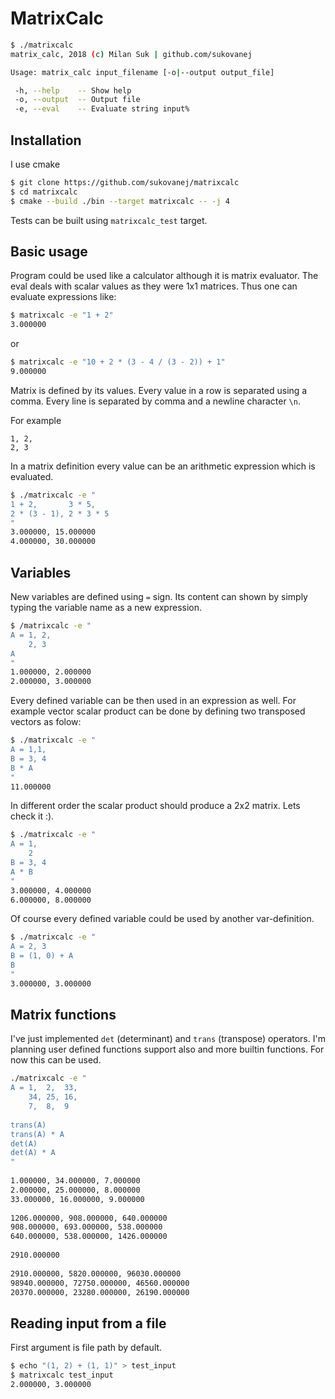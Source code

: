# MatrixCalc

```bash
$ ./matrixcalc
matrix_calc, 2018 (c) Milan Suk | github.com/sukovanej 

Usage: matrix_calc input_filename [-o|--output output_file] 

 -h, --help    -- Show help
 -o, --output  -- Output file
 -e, --eval    -- Evaluate string input%
```

## Installation

I use cmake

```bash
$ git clone https://github.com/sukovanej/matrixcalc
$ cd matrixcalc
$ cmake --build ./bin --target matrixcalc -- -j 4
```

Tests can be built using `matrixcalc_test` target.

## Basic usage

Program could be used like a calculator although it is matrix evaluator.
The eval deals with scalar values as they were 1x1 matrices. Thus one can
evaluate expressions like:

```bash
$ matrixcalc -e "1 + 2"
3.000000
```

or 

```bash
$ matrixcalc -e "10 + 2 * (3 - 4 / (3 - 2)) + 1"
9.000000
```

Matrix is defined by its values. Every value in a row is separated using
a comma. Every line is separated by comma and a newline character `\n`.

For example

```
1, 2,
2, 3
```

In a matrix definition every value can be an arithmetic expression
which is evaluated.

```bash
$ ./matrixcalc -e "
1 + 2,       3 * 5,
2 * (3 - 1), 2 * 3 * 5
"
3.000000, 15.000000
4.000000, 30.000000
```

## Variables

New variables are defined using `=` sign. Its content can shown by simply
typing the variable name as a new expression.

```bash
$ /matrixcalc -e "
A = 1, 2,
    2, 3
A
"
1.000000, 2.000000
2.000000, 3.000000
```

Every defined variable can be then used in an expression as well. For example
vector scalar product can be done by defining two transposed vectors as folow:

```bash
$ ./matrixcalc -e "
A = 1,1,
B = 3, 4
B * A
"
11.000000
```

In different order the scalar product should produce a 2x2 matrix. Lets check
it :).

```bash
$ ./matrixcalc -e "
A = 1,
    2
B = 3, 4
A * B
"
3.000000, 4.000000
6.000000, 8.000000
```

Of course every defined variable could be used by another var-definition.

```bash
$ ./matrixcalc -e "
A = 2, 3
B = (1, 0) + A
B
"
3.000000, 3.000000
```

## Matrix functions

I've just implemented `det` (determinant) and `trans` (transpose) operators. 
I'm planning user defined functions support also and more builtin functions.
For now this can be used.

```bash
./matrixcalc -e "
A = 1,  2,  33,
    34, 25, 16,
    7,  8,  9
 
trans(A)
trans(A) * A
det(A)
det(A) * A
"
 
1.000000, 34.000000, 7.000000
2.000000, 25.000000, 8.000000
33.000000, 16.000000, 9.000000
 
1206.000000, 908.000000, 640.000000
908.000000, 693.000000, 538.000000
640.000000, 538.000000, 1426.000000
 
2910.000000
 
2910.000000, 5820.000000, 96030.000000
98940.000000, 72750.000000, 46560.000000
20370.000000, 23280.000000, 26190.000000
```

## Reading input from a file

First argument is file path by default. 

```bash
$ echo "(1, 2) + (1, 1)" > test_input
$ matrixcalc test_input
2.000000, 3.000000
```
